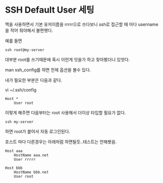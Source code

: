 # SSH Default User 세팅 

맥을 사용하면서 기본 유저이름을 rrrrr으로 쓰다보니 ssh로 접근할 때 마다 username을 적어 줘야해서 불편햇다.

예를 들면 
```
ssh root@my-server 
```

대부분 root를 쓰기때문에 혹시 이런게 잇을가 하고 찾아봤더니 있엇다.

man ssh_config를 하면 전체 옵션을 볼수 있다. 

내가 필요한 부분은 다음과 같다.

vi ~/.ssh/config
```
Host *
    User root
```

이렇게 해주면 다음부터는 root 사용해서 더이상 타입할 필요가 없다.

```
ssh my-server
```
하면 root가 붙어서 자동 로그인된다.

호스트 마다 다른경우는 아래처럼 하면될듯..테스트는 안해봣음.
```
Host aaa
    HostName aaa.net
    User rrrrr

Host bbb
    HostName bbb.net
    User root
```


